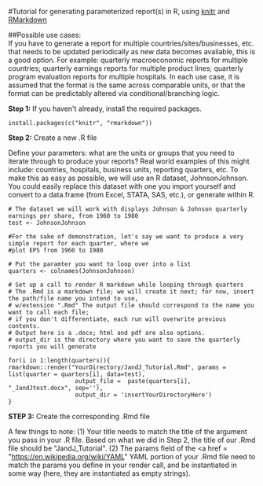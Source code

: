 #Tutorial for generating parameterized report(s) in R, using [knitr](https://cran.r-project.org/web/packages/knitr/index.html) and [RMarkdown](http://rmarkdown.rstudio.com/) 

##Possible use cases:  
If you have to generate a report for multiple countries/sites/businesses, etc. that needs to be updated periodically as new data becomes available, this is a good option. For example: quarterly macroeconomic reports for multiple countries; quarterly earnings reports for multiple product lines; quarterly program evaluation reports for multiple hospitals. In each use case, it  is assumed that the format is the same across comparable units, or that the format can be predictably altered via conditional/branching logic. 

**Step 1:** If you haven't already, install the required packages.

    install.packages(c("knitr", "rmarkdown"))

**Step 2:** Create a new .R file

Define your parameters: what are the units or groups that you need to iterate through to produce your reports? Real world examples of this might include: countries, hospitals, business units, reporting quarters, etc. To make this as easy as possible, we will use an R dataset, JohnsonJohnson. You could easily replace this dataset with one you import yourself and convert to a data.frame (from Excel, STATA, SAS, etc.), or generate within R.

    # The dataset we will work with displays Johnson & Johnson quarterly earnings per share, from 1960 to 1980
    test <- JohnsonJohnson
    
    #For the sake of demonstration, let's say we want to produce a very simple report for each quarter, where we 
    #plot EPS from 1960 to 1980

    # Put the paramter you want to loop over into a list
    quarters <- colnames(JohnsonJohnson)
    
    # Set up a call to render R markdown while looping through quarters
    # The .Rmd is a markdown file; we will create it next; for now, insert the path/file name you intend to use,
    # w/extension ".Rmd" The output file should correspond to the name you want to call each file; 
    # if you don't differentiate, each run will overwrite previous contents.
    # Output here is a .docx; html and pdf are also options. 
    # output_dir is the directory where you want to save the quarterly reports you will generate
    
    for(i in 1:length(quarters)){
    rmarkdown::render("YourDirectory/JandJ_Tutorial.Rmd", params = list(quarter = quarters[i], data=test),
                       output_file =  paste(quarters[i], "_JandJtest.docx", sep=''), 
                       output_dir = 'insertYourDirectoryHere')
    }

**STEP 3:** Create the corresponding .Rmd file

A few things to note: (1) Your title needs to match the title of the argument you pass in your .R file. Based 
on what we did in Step 2, the title of our .Rmd file should be "JandJ_Tutorial". (2) The params field of the <a href = "https://en.wikipedia.org/wiki/YAML" YAML </a> portion of your .Rmd file need to match the params you define in your render 
call, and be instantiated in some way (here, they are instantiated as empty strings).






